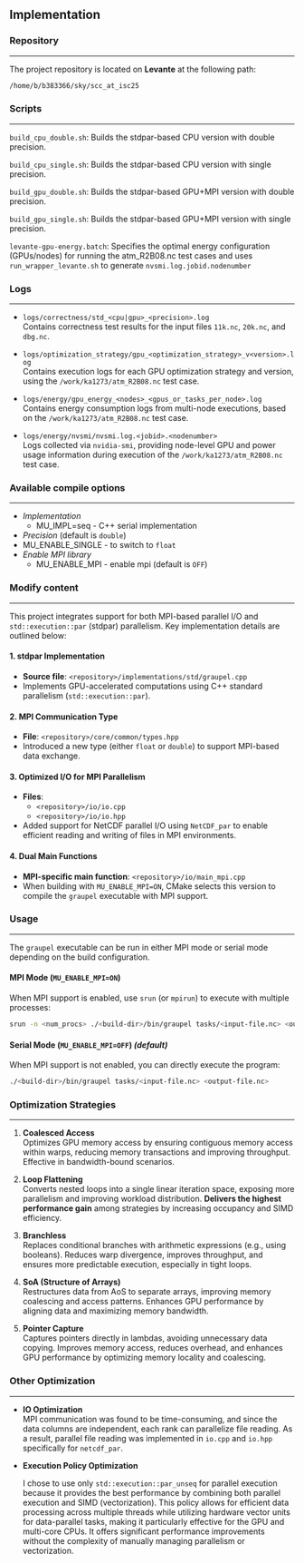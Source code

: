 ## Implementation

### Repository
---

The project repository is located on **Levante** at the following path:

```bash
/home/b/b383366/sky/scc_at_isc25
```

### Scripts
---
`build_cpu_double.sh`: Builds the stdpar-based CPU version with double precision.

`build_cpu_single.sh`: Builds the stdpar-based CPU version with single precision.

`build_gpu_double.sh`: Builds the stdpar-based GPU+MPI version with double precision.

`build_gpu_single.sh`: Builds the stdpar-based GPU+MPI version with single precision.

`levante-gpu-energy.batch`: Specifies the optimal energy configuration (GPUs/nodes) for running the atm_R2B08.nc test cases and uses `run_wrapper_levante.sh` to generate `nvsmi.log.jobid.nodenumber`

### Logs
---

- `logs/correctness/std_<cpu|gpu>_<precision>.log`  
  Contains correctness test results for the input files `11k.nc`, `20k.nc`, and `dbg.nc`.

- `logs/optimization_strategy/gpu_<optimization_strategy>_v<version>.log`  
  Contains execution logs for each GPU optimization strategy and version, using the `/work/ka1273/atm_R2B08.nc` test case.

- `logs/energy/gpu_energy_<nodes>_<gpus_or_tasks_per_node>.log`  
  Contains energy consumption logs from multi-node executions, based on the `/work/ka1273/atm_R2B08.nc` test case.

- `logs/energy/nvsmi/nvsmi.log.<jobid>.<nodenumber>`  
  Logs collected via `nvidia-smi`, providing node-level GPU and power usage information during execution of the `/work/ka1273/atm_R2B08.nc` test case.


### Available compile options 
---

* _Implementation_
  * MU_IMPL=seq - C++ serial implementation
 * _Precision_ (default is `double`)
  * MU_ENABLE_SINGLE - to switch to `float` 
* _Enable MPI library_
    * MU_ENABLE_MPI - enable mpi (default is `OFF`)

### Modify content
---

This project integrates support for both MPI-based parallel I/O and `std::execution::par` (stdpar) parallelism. Key implementation details are outlined below:

#### 1. stdpar Implementation
- **Source file**: `<repository>/implementations/std/graupel.cpp`  
- Implements GPU-accelerated computations using C++ standard parallelism (`std::execution::par`).

#### 2. MPI Communication Type
- **File**: `<repository>/core/common/types.hpp`  
- Introduced a new type (either `float` or `double`) to support MPI-based data exchange.

#### 3. Optimized I/O for MPI Parallelism
- **Files**:  
  - `<repository>/io/io.cpp`  
  - `<repository>/io/io.hpp`  
- Added support for NetCDF parallel I/O using `NetCDF_par` to enable efficient reading and writing of files in MPI environments.

#### 4. Dual Main Functions
- **MPI-specific main function**: `<repository>/io/main_mpi.cpp`  
- When building with `MU_ENABLE_MPI=ON`, CMake selects this version to compile the `graupel` executable with MPI support.

### Usage
---
The `graupel` executable can be run in either MPI mode or serial mode depending on the build configuration.

#### MPI Mode (`MU_ENABLE_MPI=ON`)

When MPI support is enabled, use `srun` (or `mpirun`) to execute with multiple processes:

```bash
srun -n <num_procs> ./<build-dir>/bin/graupel tasks/<input-file.nc> <output-file.nc>
```

#### Serial Mode (`MU_ENABLE_MPI=OFF`) *(default)*

When MPI support is not enabled, you can directly execute the program:

```bash
./<build-dir>/bin/graupel tasks/<input-file.nc> <output-file.nc>
```


### Optimization Strategies
---

1. **Coalesced Access**  
   Optimizes GPU memory access by ensuring contiguous memory access within warps, reducing memory transactions and improving throughput. Effective in bandwidth-bound scenarios.

2. **Loop Flattening**  
   Converts nested loops into a single linear iteration space, exposing more parallelism and improving workload distribution. **Delivers the highest performance gain** among strategies by increasing occupancy and SIMD efficiency.

3. **Branchless**  
   Replaces conditional branches with arithmetic expressions (e.g., using booleans). Reduces warp divergence, improves throughput, and ensures more predictable execution, especially in tight loops.

4. **SoA (Structure of Arrays)**  
   Restructures data from AoS to separate arrays, improving memory coalescing and access patterns. Enhances GPU performance by aligning data and maximizing memory bandwidth.

5. **Pointer Capture**  
   Captures pointers directly in lambdas, avoiding unnecessary data copying. Improves memory access, reduces overhead, and enhances GPU performance by optimizing memory locality and coalescing.

### Other Optimization
---

- **IO Optimization**  
    MPI communication was found to be time-consuming, and since the data columns are independent, each rank can parallelize file reading. As a result, parallel file reading was implemented in `io.cpp` and `io.hpp` specifically for `netcdf_par`.


- **Execution Policy Optimization**

    I chose to use only `std::execution::par_unseq` for parallel execution because it provides the best performance by combining both parallel execution and SIMD (vectorization). This policy allows for efficient data processing across multiple threads while utilizing hardware vector units for data-parallel tasks, making it particularly effective for the GPU and multi-core CPUs. It offers significant performance improvements without the complexity of manually managing parallelism or vectorization.

